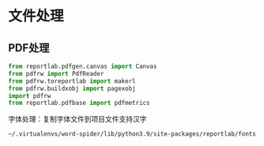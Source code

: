 # 文件处理

## PDF处理

``` python
from reportlab.pdfgen.canvas import Canvas
from pdfrw import PdfReader
from pdfrw.toreportlab import makerl
from pdfrw.buildxobj import pagexobj
import pdfrw
from reportlab.pdfbase import pdfmetrics
```

字体处理：复制字体文件到项目文件支持汉字

``` shell
~/.virtualenvs/word-spider/lib/python3.9/site-packages/reportlab/fonts
```
